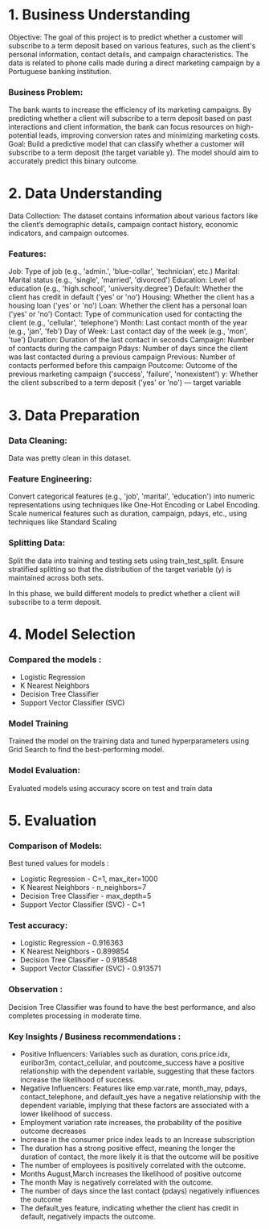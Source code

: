 # 1. Business Understanding
Objective: The goal of this project is to predict whether a customer will subscribe to a term deposit based on various features, such as the client's personal information, contact details, and campaign characteristics. The data is related to phone calls made during a direct marketing campaign by a Portuguese banking institution.

### Business Problem:

The bank wants to increase the efficiency of its marketing campaigns. By predicting whether a client will subscribe to a term deposit based on past interactions and client information, the bank can focus resources on high-potential leads, improving conversion rates and minimizing marketing costs.
Goal: Build a predictive model that can classify whether a customer will subscribe to a term deposit (the target variable y). The model should aim to accurately predict this binary outcome.

# 2. Data Understanding
Data Collection: The dataset contains information about various factors like the client’s demographic details, campaign contact history, economic indicators, and campaign outcomes.

### Features:
Job: Type of job (e.g., 'admin.', 'blue-collar', 'technician', etc.)
Marital: Marital status (e.g., 'single', 'married', 'divorced')
Education: Level of education (e.g., 'high.school', 'university.degree')
Default: Whether the client has credit in default ('yes' or 'no')
Housing: Whether the client has a housing loan ('yes' or 'no')
Loan: Whether the client has a personal loan ('yes' or 'no')
Contact: Type of communication used for contacting the client (e.g., 'cellular', 'telephone')
Month: Last contact month of the year (e.g., 'jan', 'feb')
Day of Week: Last contact day of the week (e.g., 'mon', 'tue')
Duration: Duration of the last contact in seconds
Campaign: Number of contacts during the campaign
Pdays: Number of days since the client was last contacted during a previous campaign
Previous: Number of contacts performed before this campaign
Poutcome: Outcome of the previous marketing campaign ('success', 'failure', 'nonexistent')
y: Whether the client subscribed to a term deposit ('yes' or 'no') — target variable

# 3. Data Preparation
### Data Cleaning:
Data was pretty clean in this dataset. 
### Feature Engineering:
Convert categorical features (e.g., 'job', 'marital', 'education') into numeric representations using techniques like One-Hot Encoding or Label Encoding.
Scale numerical features such as duration, campaign, pdays, etc., using techniques like Standard Scaling
### Splitting Data:
Split the data into training and testing sets using train_test_split. Ensure stratified splitting so that the distribution of the target variable (y) is maintained across both sets.

In this phase, we build different models to predict whether a client will subscribe to a term deposit.

# 4. Model Selection
### Compared the models : 
* Logistic Regression
* K Nearest Neighbors
* Decision Tree Classifier
* Support Vector Classifier (SVC)

### Model Training
Trained the model  on the training data and tuned hyperparameters using  Grid Search to find the best-performing model.

### Model Evaluation:
Evaluated models using accuracy score on test and train data

# 5. Evaluation
### Comparison of Models:
Best tuned values for models : 
* Logistic Regression - C=1, max_iter=1000
* K Nearest Neighbors - n_neighbors=7
* Decision Tree Classifier - max_depth=5
* Support Vector Classifier (SVC) - C=1

### Test accuracy:
* Logistic Regression - 0.916363
* K Nearest Neighbors - 0.899854
* Decision Tree Classifier - 0.918548
* Support Vector Classifier (SVC) - 0.913571
  
### Observation : 

Decision Tree Classifier was found to have the best performance, and also completes processing in moderate time. 

### Key Insights / Business recommendations : 
* Positive Influencers:
  Variables such as duration, cons.price.idx, euribor3m, contact_cellular, and poutcome_success have a positive relationship with the dependent variable, suggesting that these factors increase the likelihood of success.
* Negative Influencers: Features like emp.var.rate, month_may, pdays, contact_telephone, and default_yes have a negative relationship with the dependent variable, implying that these factors are associated with a lower likelihood of success.
* Employment variation rate increases, the probability of the positive outcome decreases
* Increase in the consumer price index leads to an Increase subscription
* The duration has a strong positive effect, meaning the longer the duration of contact, the more likely it is that the outcome will be positive
* The number of employees is positively correlated with the outcome.
* Months August,March increases the likelihood of positive outcome
* The month May is negatively correlated with the outcome.
* The number of days since the last contact (pdays) negatively influences the outcome
* The default_yes feature, indicating whether the client has credit in default, negatively impacts the outcome.
